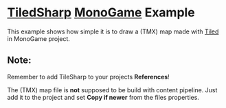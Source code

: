 # [TiledSharp](https://github.com/marshallward/TiledSharp) [MonoGame](https://github.com/mono/MonoGame) Example

This example shows how simple it is to draw a (TMX) map made with [Tiled](http://www.mapeditor.org/) in MonoGame project.

## Note:
Remember to add TileSharp to your projects **References**!

The (TMX) map file is **not** supposed to be build with content pipeline. Just add it to the project and set **Copy if newer** from the files properties.

